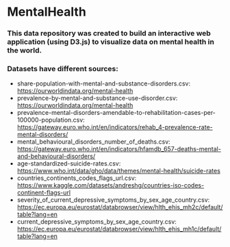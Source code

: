 # MentalHealth

### This data repository was created to build an interactive web application (using D3.js) to visualize data on mental health in the world.
### Datasets have different sources: 
- share-population-with-mental-and-substance-disorders.csv: https://ourworldindata.org/mental-health
- prevalence-by-mental-and-substance-use-disorder.csv: https://ourworldindata.org/mental-health
- prevalence-mental-disorders-amendable-to-rehabilitation-cases-per-100000-population.csv: https://gateway.euro.who.int/en/indicators/rehab_4-prevalence-rate-mental-disorders/
- mental_behavioural_disorders_number_of_deaths.csv: https://gateway.euro.who.int/en/indicators/hfamdb_657-deaths-mental-and-behavioural-disorders/
- age-standardized-suicide-rates.csv: https://www.who.int/data/gho/data/themes/mental-health/suicide-rates
- countries_continents_codes_flags_url.csv: https://www.kaggle.com/datasets/andreshg/countries-iso-codes-continent-flags-url
- severity_of_current_depressive_symptoms_by_sex_age_country.csv: https://ec.europa.eu/eurostat/databrowser/view/hlth_ehis_mh2c/default/table?lang=en
- current_depressive_symptoms_by_sex_age_country.csv: https://ec.europa.eu/eurostat/databrowser/view/hlth_ehis_mh1c/default/table?lang=en
